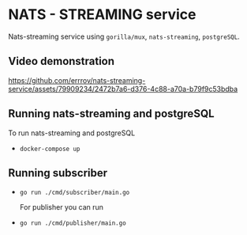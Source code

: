 # NATS - STREAMING service

Nats-streaming service using ```gorilla/mux```, ```nats-streaming```, ```postgreSQL```.

## Video demonstration




https://github.com/errrov/nats-streaming-service/assets/79909234/2472b7a6-d376-4c88-a70a-b79f9c53bdba




## Running nats-streaming and postgreSQL

To run nats-streaming and postgreSQL

- ```docker-compose up```

## Running subscriber

- ```go run ./cmd/subscriber/main.go```

    For publisher you can run

- ```go run ./cmd/publisher/main.go```


